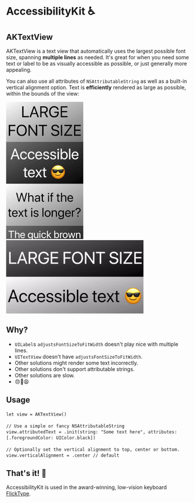 # AccessibilityKit ♿️

## AKTextView

AKTextView is a text view that automatically uses the largest possible font size, spanning **multiple lines** as needed. It's great for when you need some text or label to be as visually accessible as possible, or just generally more appealing.

You can also use all attributes of `NSAttributableString` as well as a built-in vertical alignment option. Text is **efficiently** rendered as large as possible, within the bounds of the view:

<img src="assets/textview-portrait.gif"> <img src="assets/textview-landscape.gif">

## Why?

- `UILabel`s `adjustsFontSizeToFitWidth` doesn't play nice with multiple lines.
- `UITextView` doesn't have `adjustsFontSizeToFitWidth`.
- Other solutions might render some text incorrectly.
- Other solutions don't support attributable strings.
- Other solutions are slow.
- 😠😤😩

## Usage

```
let view = AKTextView()

// Use a simple or fancy NSAttributableString
view.attributedText = .init(string: "Some text here", attributes: [.foregroundColor: UIColor.black])

// Optionally set the vertical alignment to top, center or bottom.
view.verticalAlignment = .center // default
```

## That's it! 👏

AccessibilityKit is used in the award-winning, low-vision keyboard [FlickType](https://www.flicktype.com).
